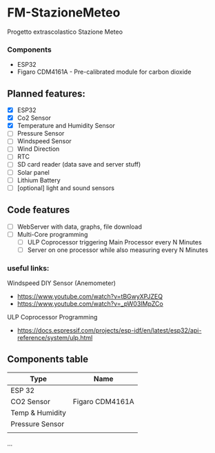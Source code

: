 # FM-StazioneMeteo
 Progetto extrascolastico Stazione Meteo 

### Components
- ESP32
- Figaro CDM4161A - Pre-calibrated module for carbon dioxide 

## Planned features: 
- [x] ESP32
- [x] Co2 Sensor
- [x] Temperature and Humidity Sensor
- [ ] Pressure Sensor
- [ ] Windspeed Sensor
- [ ] Wind Direction
- [ ] RTC
- [ ] SD card reader (data save and server stuff)
- [ ] Solar panel
- [ ] Lithium Battery
- [ ] [optional] light and sound sensors

## Code features
- [ ] WebServer with data, graphs, file download
- [ ] Multi-Core programming
  - [ ] ULP Coprocessor triggering Main Processor every N Minutes
  - [ ] Server on one processor while also measuring every N Minutes

### useful links: 
Windspeed DIY Sensor (Anemometer)
- https://www.youtube.com/watch?v=tBGwyXPJZEQ
- https://www.youtube.com/watch?v=_pW03IMpZCo

ULP Coprocessor Programming
- https://docs.espressif.com/projects/esp-idf/en/latest/esp32/api-reference/system/ulp.html


## Components table
|Type|Name|
|----|----|
|ESP 32||
|CO2 Sensor|Figaro CDM4161A|
|Temp & Humidity||
|Pressure Sensor||
|||
...

